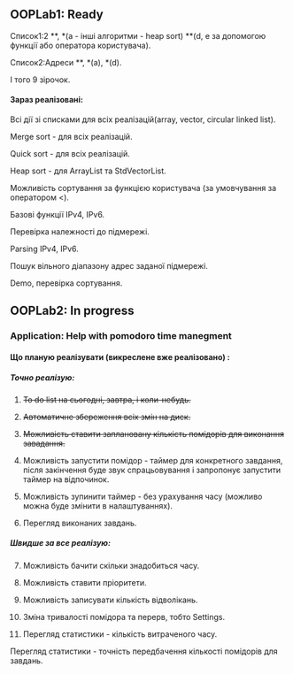 ## OOPLab1: Ready
Список1:2 \*\*, \*(a - інші алгоритми - heap sort) \*\*(d, e за допомогою функції або оператора користувача).

Cписок2:Адреси \*\*, \*(a), \*(d).

І того 9 зірочок.


#### Зараз реалізовані:
Всі дії зі списками для всіх реалізацій(array, vector, circular linked list).

Merge sort - для всіх реалізацій.

Quick sort - для всіх реалізацій.

Heap sort - для ArrayList та StdVectorList.

Можливість сортування за функцією користувача (за умовчування за оператором <).

Базові функції IPv4, IPv6.

Перевірка належності до підмережі.

Parsing IPv4, IPv6.

Пошук вільного діапазону адрес заданої підмережі.

Demo, перевірка сортування.

## OOPLab2: In progress
### Application: Help with pomodoro time manegment
#### Що планую реалізувати \(викреслене вже реалізовано\) :
##### Точно реалізую:
1. ~~To do list на сьогодні, завтра, і коли-небудь.~~

2. ~~Автоматичне збереження всіх змін на диск.~~

3. ~~Можливість ставити заплановану кількість помідорів для виконання завадання.~~

4. Можливість запустити помідор - таймер для конкретного завдання, після закінчення буде звук спрацьовування і запропонує запустити таймер на відпочинок. 

5. Можливість зупинити таймер - без урахування часу (можливо можна буде змінити в налаштуваннях).

6. Перегляд виконаних завдань.

##### Швидше за все реалізую:

7. Можливість бачити скільки знадобиться часу.

8. Можливість ставити пріоритети.

8. Можливість записувати кількість відволікань.

9. Зміна тривалості помідора та перерв, тобто Settings.

10. Перегляд статистики - кількість витраченого часу.

Перегляд статистики -  точність передбачення кількості помідорів для завдань.